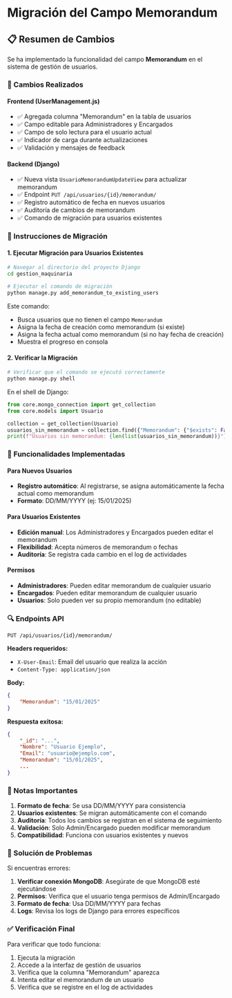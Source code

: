 # Migración del Campo Memorandum

## 📋 Resumen de Cambios

Se ha implementado la funcionalidad del campo **Memorandum** en el sistema de gestión de usuarios.

### 🔧 Cambios Realizados

#### Frontend (UserManagement.js)
- ✅ Agregada columna "Memorandum" en la tabla de usuarios
- ✅ Campo editable para Administradores y Encargados
- ✅ Campo de solo lectura para el usuario actual
- ✅ Indicador de carga durante actualizaciones
- ✅ Validación y mensajes de feedback

#### Backend (Django)
- ✅ Nueva vista `UsuarioMemorandumUpdateView` para actualizar memorandum
- ✅ Endpoint `PUT /api/usuarios/{id}/memorandum/`
- ✅ Registro automático de fecha en nuevos usuarios
- ✅ Auditoría de cambios de memorandum
- ✅ Comando de migración para usuarios existentes

### 🚀 Instrucciones de Migración

#### 1. Ejecutar Migración para Usuarios Existentes

```bash
# Navegar al directorio del proyecto Django
cd gestion_maquinaria

# Ejecutar el comando de migración
python manage.py add_memorandum_to_existing_users
```

Este comando:
- Busca usuarios que no tienen el campo `Memorandum`
- Asigna la fecha de creación como memorandum (si existe)
- Asigna la fecha actual como memorandum (si no hay fecha de creación)
- Muestra el progreso en consola

#### 2. Verificar la Migración

```bash
# Verificar que el comando se ejecutó correctamente
python manage.py shell
```

En el shell de Django:
```python
from core.mongo_connection import get_collection
from core.models import Usuario

collection = get_collection(Usuario)
usuarios_sin_memorandum = collection.find({"Memorandum": {"$exists": False}})
print(f"Usuarios sin memorandum: {len(list(usuarios_sin_memorandum))}")
```

### 🎯 Funcionalidades Implementadas

#### Para Nuevos Usuarios
- **Registro automático**: Al registrarse, se asigna automáticamente la fecha actual como memorandum
- **Formato**: DD/MM/YYYY (ej: 15/01/2025)

#### Para Usuarios Existentes
- **Edición manual**: Los Administradores y Encargados pueden editar el memorandum
- **Flexibilidad**: Acepta números de memorandum o fechas
- **Auditoría**: Se registra cada cambio en el log de actividades

#### Permisos
- **Administradores**: Pueden editar memorandum de cualquier usuario
- **Encargados**: Pueden editar memorandum de cualquier usuario
- **Usuarios**: Solo pueden ver su propio memorandum (no editable)

### 🔍 Endpoints API

```
PUT /api/usuarios/{id}/memorandum/
```

**Headers requeridos:**
- `X-User-Email`: Email del usuario que realiza la acción
- `Content-Type: application/json`

**Body:**
```json
{
    "Memorandum": "15/01/2025"
}
```

**Respuesta exitosa:**
```json
{
    "_id": "...",
    "Nombre": "Usuario Ejemplo",
    "Email": "usuario@ejemplo.com",
    "Memorandum": "15/01/2025",
    ...
}
```

### 📝 Notas Importantes

1. **Formato de fecha**: Se usa DD/MM/YYYY para consistencia
2. **Usuarios existentes**: Se migran automáticamente con el comando
3. **Auditoría**: Todos los cambios se registran en el sistema de seguimiento
4. **Validación**: Solo Admin/Encargado pueden modificar memorandum
5. **Compatibilidad**: Funciona con usuarios existentes y nuevos

### 🐛 Solución de Problemas

Si encuentras errores:

1. **Verificar conexión MongoDB**: Asegúrate de que MongoDB esté ejecutándose
2. **Permisos**: Verifica que el usuario tenga permisos de Admin/Encargado
3. **Formato de fecha**: Usa DD/MM/YYYY para fechas
4. **Logs**: Revisa los logs de Django para errores específicos

### ✅ Verificación Final

Para verificar que todo funciona:

1. Ejecuta la migración
2. Accede a la interfaz de gestión de usuarios
3. Verifica que la columna "Memorandum" aparezca
4. Intenta editar el memorandum de un usuario
5. Verifica que se registre en el log de actividades
